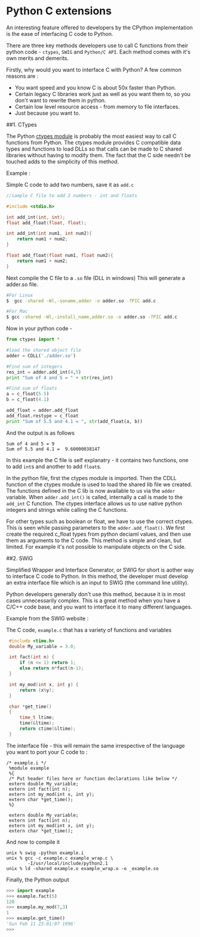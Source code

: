Python C extensions
===================

An interesting feature offered to developers by the CPython implementation is the ease of interfacing C code to Python.

There are three key methods developers use to call C functions from their python code - `ctypes`, `SWIG` and `Python/C API`. Each method comes with it's own merits and demerits.

Firstly, why would you want to interface C with Python?
A few common reasons are :
* You want speed and you know C is about 50x faster than Python.
* Certain legacy C libraries work just as well as you want them to, so you don't want to rewrite them in python.
* Certain low level resource access - from memory to file interfaces.
* Just because you want to.

##1. CTypes

The Python [ctypes module](https://docs.python.org/2/library/ctypes.html) is probably the most easiest way to call C functions from Python. The ctypes module provides C compatible data types and functions to load DLLs so that calls can be made to C shared libraries without having to modify them. The fact that the C side needn't be touched adds to the simplicity of this method.

Example :

Simple C code to add two numbers, save it as `add.c`

```c
//sample C file to add 2 numbers - int and floats

#include <stdio.h>

int add_int(int, int);
float add_float(float, float);

int add_int(int num1, int num2){
	return num1 + num2;
}

float add_float(float num1, float num2){
	return num1 + num2;
}
```

Next compile the C file to a `.so` file (DLL in windows)
This will generate a adder.so file.
```bash
#For Linux
$  gcc -shared -Wl,-soname,adder -o adder.so -fPIC add.c

#For Mac
$ gcc -shared -Wl,-install_name,adder.so -o adder.so -fPIC add.c
```
Now in your python code -

```python
from ctypes import *

#load the shared object file
adder = CDLL('./adder.so')

#Find sum of integers
res_int = adder.add_int(4,5)
print "Sum of 4 and 5 = " + str(res_int)

#Find sum of floats
a = c_float(5.5)
b = c_float(4.1)

add_float = adder.add_float
add_float.restype = c_float
print "Sum of 5.5 and 4.1 = ", str(add_float(a, b))
```

And the output is as follows

```
Sum of 4 and 5 = 9
Sum of 5.5 and 4.1 =  9.60000038147
```

In this example the C file is self explanatry - it contains two functions, one to add `int`s and another to add `float`s.

In the python file, first the ctypes module is imported. Then the CDLL function of the ctypes module is used to load the shared lib file we created. The functions defined in the C lib is now available to us via the `adder` variable. When `adder.add_int()` is called, internally a call is made to the `add_int` C function. The ctypes interface allows us to use native python integers and strings while calling the C functions.

For other types such as boolean or float, we have to use the correct ctypes. This is seen while passing parameters to the `adder.add_float()`. We first create the required c_float types from python deciaml values, and then use them as arguments to the C code.
This method is simple and clean, but limited. For example it's not possible to manipulate objects on the C side.

##2. SWIG

Simplified Wrapper and Interface Generator, or SWIG for short is aother way to interface C code to Python. In this method, the developer must develop an extra interface file which is an input to SWIG (the command line utility).

Python developers generally don't use this method, because it is in most cases unnecessarily complex. This is a great method when you have a C/C++ code base, and you want to interface it to many different languages.

Example from the SWIG website :

The C code, `example.c` that has a variety of functions and variables

```c
 #include <time.h>
 double My_variable = 3.0;

 int fact(int n) {
     if (n <= 1) return 1;
     else return n*fact(n-1);
 }

 int my_mod(int x, int y) {
     return (x%y);
 }

 char *get_time()
 {
     time_t ltime;
     time(&ltime);
     return ctime(&ltime);
 }
```

The interface file - this will remain the same irrespective of the language you want to port your C code to :

```
/* example.i */
 %module example
 %{
 /* Put header files here or function declarations like below */
 extern double My_variable;
 extern int fact(int n);
 extern int my_mod(int x, int y);
 extern char *get_time();
 %}

 extern double My_variable;
 extern int fact(int n);
 extern int my_mod(int x, int y);
 extern char *get_time();
```
And now to compile it

```
unix % swig -python example.i
unix % gcc -c example.c example_wrap.c \
        -I/usr/local/include/python2.1
unix % ld -shared example.o example_wrap.o -o _example.so
```

Finally, the Python output

```python
>>> import example
>>> example.fact(5)
120
>>> example.my_mod(7,3)
1
>>> example.get_time()
'Sun Feb 11 23:01:07 1996'
>>>
```
